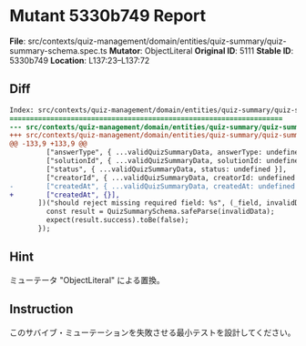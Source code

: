 # Mutant 5330b749 Report

**File**: src/contexts/quiz-management/domain/entities/quiz-summary/quiz-summary-schema.spec.ts
**Mutator**: ObjectLiteral
**Original ID**: 5111
**Stable ID**: 5330b749
**Location**: L137:23–L137:72

## Diff

```diff
Index: src/contexts/quiz-management/domain/entities/quiz-summary/quiz-summary-schema.spec.ts
===================================================================
--- src/contexts/quiz-management/domain/entities/quiz-summary/quiz-summary-schema.spec.ts	original
+++ src/contexts/quiz-management/domain/entities/quiz-summary/quiz-summary-schema.spec.ts	mutated #5111
@@ -133,9 +133,9 @@
         ["answerType", { ...validQuizSummaryData, answerType: undefined }],
         ["solutionId", { ...validQuizSummaryData, solutionId: undefined }],
         ["status", { ...validQuizSummaryData, status: undefined }],
         ["creatorId", { ...validQuizSummaryData, creatorId: undefined }],
-        ["createdAt", { ...validQuizSummaryData, createdAt: undefined }],
+        ["createdAt", {}],
       ])("should reject missing required field: %s", (_field, invalidData) => {
         const result = QuizSummarySchema.safeParse(invalidData);
         expect(result.success).toBe(false);
       });
```

## Hint

ミューテータ "ObjectLiteral" による置換。

## Instruction

このサバイブ・ミューテーションを失敗させる最小テストを設計してください。
